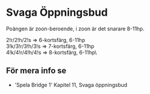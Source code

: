 # Svaga Öppningsbud

Poängen är zoon-beroende, i zoon är det snarare 8-11hp.

2!r/2!h/2!s ⇒ 6-kortsfärg, 6-11hp\
3!k/3!r/3!h/3!s ⇒ 7-kortsfärg, 6-11hp\
4!k/4!r/4!h/4!s ⇒ 8-kortsfärg, 6-11hp\

## För mera info se

- 'Spela Bridge 1' Kapitel 11, Svaga öppningsbud
